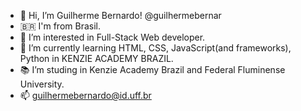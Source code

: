 - 👋 Hi, I’m Guilherme Bernardo! @guilhermebernar
- 🇧🇷 I'm from Brasil.
- 👀 I’m interested in Full-Stack Web developer.
- 🌱 I’m currently learning HTML, CSS, JavaScript(and frameworks), Python in KENZIE ACADEMY BRAZIL. 
- 📚 I’m studing in Kenzie Academy Brazil and Federal Fluminense University.
- 📫 guilhermebernardo@id.uff.br

<!---
guilhermebernar/guilhermebernar is a ✨ special ✨ repository because its `README.md` (this file) appears on your GitHub profile.
You can click the Preview link to take a look at your changes.
--->
